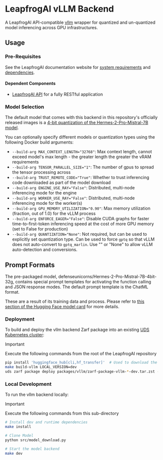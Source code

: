 # LeapfrogAI vLLM Backend

A LeapfrogAI API-compatible [vllm](https://github.com/vllm-project/vllm) wrapper for quantized and un-quantized model inferencing across GPU infrastructures.

## Usage

### Pre-Requisites

See the LeapfrogAI documentation website for [system requirements](https://docs.leapfrog.ai/docs/local-deploy-guide/requirements/) and [dependencies](https://docs.leapfrog.ai/docs/local-deploy-guide/dependencies/).

#### Dependent Components

- [LeapfrogAI API](../api/README.md) for a fully RESTful application

### Model Selection

The default model that comes with this backend in this repository's officially released images is a [4-bit quantization of the Hermes-2-Pro-Mistral-7B model](https://huggingface.co/defenseunicorns/Hermes-2-Pro-Mistral-7B-4bit-32g).

You can optionally specify different models or quantization types using the following Docker build arguments:

- `--build-arg MAX_CONTEXT_LENGTH="32768"`: Max context length, cannot exceed model's max length - the greater length the greater the vRAM requirements
- `--build-arg TENSOR_PARALLEL_SIZE="1"`: The number of gpus to spread the tensor processing across
- `--build-arg TRUST_REMOTE_CODE="True"`: Whether to trust inferencing code downloaded as part of the model download
- `--build-arg ENGINE_USE_RAY="False"`: Distributed, multi-node inferencing mode for the engine
- `--build-arg WORKER_USE_RAY="False"`: Distributed, multi-node inferencing mode for the worker(s)
- `--build-arg GPU_MEMORY_UTILIZATION="0.90"`: Max memory utilization (fraction, out of 1.0) for the vLLM process
- `--build-arg ENFORCE_EAGER="False"`: Disable CUDA graphs for faster time-to-first-token inferencing speed at the cost of more GPU memory (set to False for production)
- `--build-arg QUANTIZATION="None"`: Not required, but can be used to explicitly set quantization type. Can be used to force `gptq` so that vLLM does not auto-convert to `gptq_marlin`. Use "" or "None" to allow vLLM auto-detection and conversions.

## Prompt Formats

The pre-packaged model, defenseunicorns/Hermes-2-Pro-Mistral-7B-4bit-32g, contains special prompt templates for activating the function calling and JSON response modes. The default prompt template is the ChatML format.

These are a result of its training data and process. Please refer to [this section of the Hugging Face model card](https://huggingface.co/defenseunicorns/Hermes-2-Pro-Mistral-7B-4bit-32g#prompt-format-for-function-calling) for more details.

### Deployment

To build and deploy the vllm backend Zarf package into an existing [UDS Kubernetes cluster](../k3d-gpu/README.md):

> [!IMPORTANT]
> Execute the following commands from the root of the LeapfrogAI repository

```bash
pip install 'huggingface_hub[cli,hf_transfer]'  # Used to download the model weights from huggingface
make build-vllm LOCAL_VERSION=dev
uds zarf package deploy packages/vllm/zarf-package-vllm-*-dev.tar.zst --confirm
```

### Local Development

To run the vllm backend locally:

> [!IMPORTANT]
> Execute the following commands from this sub-directory

```bash
# Install dev and runtime dependencies
make install

# Clone Model
python src/model_download.py

# Start the model backend
make dev
```
